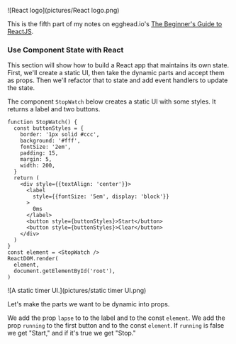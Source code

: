 ![React logo](pictures/React logo.png)

This is the fifth part of my notes on egghead.io's [The Beginner's Guide to ReactJS](https://egghead.io/courses/the-beginner-s-guide-to-reactjs).

### Use Component State with React

This section will show how to build a React app that maintains its own state.  First, we'll create a static UI, then take the dynamic parts and accept them as props. Then we'll refactor that to state and add event handlers to update the state.

The component `StopWatch` below creates a static UI with some styles. It returns a label and two buttons.

```
function StopWatch() {
  const buttonStyles = {
    border: '1px solid #ccc',
    background: '#fff',
    fontSize: '2em',
    padding: 15,
    margin: 5,
    width: 200,
  }
  return (
    <div style={{textAlign: 'center'}}>
      <label
        style={{fontSize: '5em', display: 'block'}}
      >
        0ms
      </label>
      <button style={buttonStyles}>Start</button>
      <button style={buttonStyles}>Clear</button>
    </div>
  )
}
const element = <StopWatch />
ReactDOM.render(
  element,
  document.getElementById('root'),
)
```
![A static timer UI.](pictures/static timer UI.png)


Let's make the parts we want to be dynamic into props.

We add the prop `lapse` to to the label and to the const `element`. We add the prop `running` to the first button and to the const `element`. If `running` is false we get "Start," and if it's true we get "Stop."

